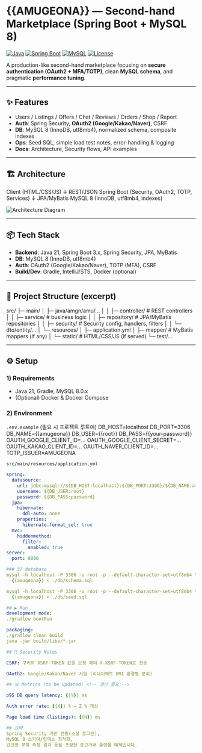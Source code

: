 # {{AMUGEONA}} — Second-hand Marketplace (Spring Boot + MySQL 8)

[![Java](https://img.shields.io/badge/Java-21-007396)]()
[![Spring Boot](https://img.shields.io/badge/Spring%20Boot-3.x-6DB33F)]()
[![MySQL](https://img.shields.io/badge/MySQL-8.0-4479A1)]()
[![License](https://img.shields.io/badge/License-MIT-blue)]()

A production-like second-hand marketplace focusing on **secure authentication (OAuth2 + MFA/TOTP)**, clean **MySQL schema**, and pragmatic **performance tuning**.

---

## ✨ Features

- Users / Listings / Offers / Chat / Reviews / Orders / Shop / Report
- **Auth**: Spring Security, **OAuth2 (Google/Kakao/Naver)**, CSRF
- **DB**: MySQL 8 (InnoDB, utf8mb4), normalized schema, composite indexes
- **Ops**: Seed SQL, simple load test notes, error-handling & logging
- **Docs**: Architecture, Security flows, API examples

---

## 🏗 Architecture
Client (HTML/CSS/JS)
↓ REST/JSON
Spring Boot (Security, OAuth2, TOTP, Services)
↓ JPA/MyBatis
MySQL 8 (InnoDB, utf8mb4, indexes)

![Architecture Diagram](./docs/architecture.png) <!-- 이미지가 없으면 주석 처리하거나 나중에 추가 -->

---

## 📦 Tech Stack

- **Backend**: Java 21, Spring Boot 3.x, Spring Security, JPA, MyBatis
- **DB**: MySQL 8 (InnoDB, utf8mb4)
- **Auth**: OAuth2 (Google/Kakao/Naver), TOTP (MFA), CSRF
- **Build/Dev**: Gradle, IntelliJ/STS, Docker (optional)

---

## 📂 Project Structure (excerpt)
src/
├─ main/
│ ├─ java/amgn/amu/...
│ │ ├─ controller/ # REST controllers
│ │ ├─ service/ # business logic
│ │ ├─ repository/ # JPA/MyBatis repositories
│ │ ├─ security/ # Security config, handlers, filters
│ │ └─ dto/entity/...
│ └─ resources/
│ ├─ application.yml
│ ├─ mapper/ # MyBatis mappers (if any)
│ └─ static/ # HTML/CSS/JS (if served)
└─ test/...

---

## ⚙️ Setup

### 1) Requirements
- Java 21, Gradle, MySQL 8.0.x  
- (Optional) Docker & Docker Compose

### 2) Environment

`.env.example` (필요 시 프로젝트 루트에)
DB_HOST=localhost
DB_PORT=3306
DB_NAME={{amugeona}}
DB_USER={{root}}
DB_PASS={{your-password}}
OAUTH_GOOGLE_CLIENT_ID=...
OAUTH_GOOGLE_CLIENT_SECRET=...
OAUTH_KAKAO_CLIENT_ID=...
OAUTH_NAVER_CLIENT_ID=...
TOTP_ISSUER=AMUGEONA

`src/main/resources/application.yml`
```yaml
spring:
  datasource:
    url: jdbc:mysql://${DB_HOST:localhost}:${DB_PORT:3306}/${DB_NAME:amugeona}?useUnicode=true&characterEncoding=utf8&serverTimezone=Asia/Seoul
    username: ${DB_USER:root}
    password: ${DB_PASS:password}
  jpa:
    hibernate:
      ddl-auto: none
    properties:
      hibernate.format_sql: true
  mvc:
    hiddenmethod:
      filter:
        enabled: true
server:
  port: 8080

### 3) database
mysql -h localhost -P 3306 -u root -p --default-character-set=utf8mb4 \
  {{amugeona}} < ./db/schema.sql

mysql -h localhost -P 3306 -u root -p --default-character-set=utf8mb4 \
  {{amugeona}} < ./db/seed.sql

## ▶️ Run
development mode:
./gradlew bootRun

packaging:
./gradlew clean build
java -jar build/libs/*.jar

## 🔐 Security Notes

CSRF: 쿠키의 XSRF-TOKEN 값을 요청 헤더 X-XSRF-TOKEN로 전송

OAuth2: Google/Kakao/Naver 지원 (리다이렉트 URI 환경별 분리)

## 📊 Metrics (to be updated) <!-- 갱신 필요 -->

p95 DB query latency: {{Y}} ms

Auth error rate: {{X}} % → Z % 개선

Page load time (listings): {{N}} ms

## 요약
Spring Security 기반 인증(소셜 로그인),
MySQL 8 스키마/인덱스 최적화,
간단한 부하 측정 결과 등을 포함한 중고거래 플랫폼 예제입니다.
